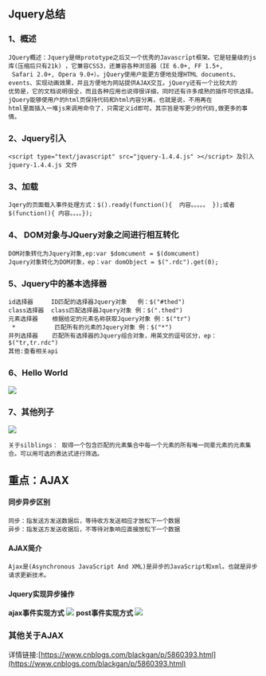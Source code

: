 ## Jquery总结 ##
### 1、概述 ###
	JQuery概述：Jquery是继prototype之后又一个优秀的Javascrīpt框架。它是轻量级的js库(压缩后只有21k) ，它兼容CSS3，还兼容各种浏览器（IE 6.0+, FF 1.5+,
	 Safari 2.0+, Opera 9.0+）。jQuery使用户能更方便地处理HTML documents、events、实现动画效果，并且方便地为网站提供AJAX交互。jQuery还有一个比较大的
	优势是，它的文档说明很全，而且各种应用也说得很详细，同时还有许多成熟的插件可供选择。jQuery能够使用户的html页保持代码和html内容分离，也就是说，不用再在
	html里面插入一堆js来调用命令了，只需定义id即可。其宗旨是写更少的代码,做更多的事情。
### 2、Jquery引入 ###
	<script type="text/javascript" src="jquery-1.4.4.js" ></script> 及引入jquery-1.4.4.js 文件
### 3、加载  ###
	Jqery的页面载入事件处理方式：$().ready(function(){  内容。。。。。 });或者$(function(){ 内容。。。。});
### 4、 DOM对象与JQuery对象之间进行相互转化 ###
	DOM对象转化为Jquery对象,ep:var $domcument = $(domcument)
	Jquery对象转化为DOM对象，ep：var domObject = $(".rdc").get(0);
### 5、Jquery中的基本选择器 ###
	id选择器     ID匹配的选择器Jquery对象   例：$("#thed")
	class选择器  class匹配选择器Jquery对象 例：$(".thed")
	元素选择器    根据给定的元素名称获取Jquery对象 例：$("tr")
	 *           匹配所有的元素的Jquery对象 例：$("*")
	并列选择器    匹配所有选择器的Jquery组合对象，用英文的逗号区分，ep：$("tr,tr.rdc")
	其他:查看相关api
### 6、Hello World ###
![](https://i.imgur.com/AiIvLIg.jpg)
### 7、其他列子 ###
![](https://i.imgur.com/YURWTUG.jpg)
	
	关于silblings： 取得一个包含匹配的元素集合中每一个元素的所有唯一同辈元素的元素集合。可以用可选的表达式进行筛选。

## 重点：AJAX ##
#### 同步异步区别 ####
	同步：指发送方发送数据后，等待收方发送相应才放松下一个数据
	异步：指发送方发送收据后，不等待对象响应直接放松下一个数据
#### AJAX简介 ####
	Ajax是(Asynchronous JavaScript And XML)是异步的JavaScript和xml。也就是异步请求更新技术。
#### Jquery实现异步操作 ####
**ajax事件实现方式**
![](https://i.imgur.com/qfTtRak.jpg)
**post事件实现方式**
![](https://i.imgur.com/0FqJXFt.jpg)

### 其他关于AJAX ###
详情链接:[https://www.cnblogs.com/blackgan/p/5860393.html](https://www.cnblogs.com/blackgan/p/5860393.html)